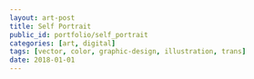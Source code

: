 ```yaml
---
layout: art-post
title: Self Portrait
public_id: portfolio/self_portrait
categories: [art, digital]
tags: [vector, color, graphic-design, illustration, trans]
date: 2018-01-01
---
```

